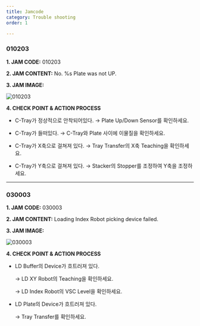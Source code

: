 ```yaml
---
title: Jamcode
category: Trouble shooting
order: 1

---
```


### 010203



**1. JAM CODE:** 010203

**2. JAM CONTENT:** No. %s Plate was not UP.

**3. JAM IMAGE:**

![010203](https://user-images.githubusercontent.com/85915538/125031298-060fb480-e0bf-11eb-984c-86b0b600eef0.png)

**4. CHECK POINT & ACTION PROCESS**

- C-Tray가 정상적으로 안착되어있다.
  → Plate Up/Down Sensor를 확인하세요.

  

- C-Tray가 들떠있다.
  → C-Tray와 Plate 사이에 이물질을 확인하세요.

  

- C-Tray가 X축으로 걸쳐져 있다. 
  → Tray Transfer의 X축 Teaching을 확인하세요.

  

- C-Tray가 Y축으로 걸쳐져 있다.
  → Stacker의 Stopper를 조정하여 Y축을 조정하세요.

---



### 030003

**1. JAM** **CODE:** 030003

**2. JAM CONTENT:** Loading Index Robot picking device failed.

**3. JAM IMAGE:**

![030003](https://user-images.githubusercontent.com/85915538/125031285-0314c400-e0bf-11eb-904e-dd5172caaa41.png)

**4. CHECK POINT & ACTION PROCESS**



* LD Buffer의 Device가 흐트러져 있다.

  → LD XY Robot의 Teaching을 확인하세요.

  → LD Index Robot의 VSC Level을 확인하세요.

* LD Plate의 Device가 흐트러져 있다.

  → Tray Transfer를 확인하세요. 


